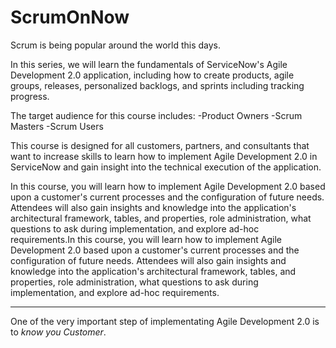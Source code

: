 # ScrumOnNow 


Scrum is being popular around the world this days.

In this series, we will learn the fundamentals of ServiceNow's Agile Development 2.0 application, including how to create products, agile groups, releases, personalized backlogs, and sprints including tracking progress.

The target audience for this course includes:
-Product Owners
-Scrum Masters
-Scrum Users


This course is designed for all customers, partners, and consultants that want to increase skills to learn how to implement Agile Development 2.0 in ServiceNow and gain insight into the technical execution of the application.

In this course, you will learn how to implement Agile Development 2.0 based upon a customer's current processes and the configuration of future needs. Attendees will also gain insights and knowledge into the application's architectural framework, tables, and properties, role administration, what questions to ask during implementation, and explore ad-hoc requirements.In this course, you will learn how to implement Agile Development 2.0 based upon a customer's current processes and the configuration of future needs. Attendees will also gain insights and knowledge into the application's architectural framework, tables, and properties, role administration, what questions to ask during implementation, and explore ad-hoc requirements.


---
One of the very important step of implementating 
Agile Development 2.0 is to *know you Customer*.